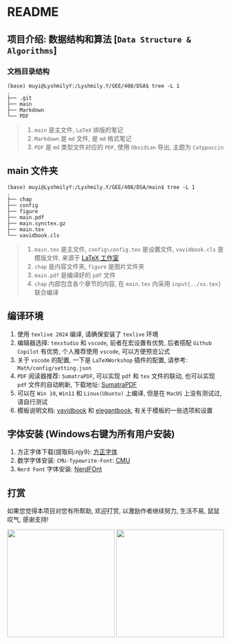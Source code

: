 # README
## 项目介绍: 数据结构和算法 [`Data Structure & Algorithms`]

### 文档目录结构

```shell
(base) muyi@LyshmilyY:/Lyshmily.Y/GEE/408/DSA$ tree -L 1
.
├── .git
├── main
├── Markdown
└── PDF
```

> 1. `main` 是主文件, `LaTeX` 排版的笔记
> 2. `Markdown` 是 `md` 文件, 是 `md` 格式笔记
> 3. `PDF` 是 `md` 类型文件对应的 `PDF`, 使用 `Obsidian` 导出, 主题为 `Catppuccin`

## main 文件夹

```shell
(base) muyi@LyshmilyY:/Lyshmily.Y/GEE/408/DSA/main$ tree -L 1
.
├── chap
├── config
├── figure
├── main.pdf
├── main.synctex.gz
├── main.tex
└── vavidbook.cls
```
> 1. `main.tex` 是主文件, `config\config.tex` 是设置文件, `vavidbook.cls` 是模版文件, 来源于 [LaTeX 工作室](https://www.latexstudio.net/index/details/index/mid/3485.html)
> 2. `chap` 是内容文件夹, `figure` 是图片文件夹
> 3. `main.pdf` 是编译好的 `pdf` 文件
> 4. `chap` 内部包含各个章节的内容, 在 `main.tex` 内采用 `input{../xx.tex}` 联合编译

## 编译环境
1. 使用 `texlive 2024` 编译, 请确保安装了 `texlive` 环境
2. 编辑器选择: `texstudio` 和 `vscode`, 前者在宏设置有优势, 后者搭配 `Github Copilot` 有优势, 个人推荐使用 `vscode`, 可以方便预览公式
3. 关于 `vscode` 的配置, 一下是 `LaTeXWorkshop` 插件的配置, 请参考: `Math/config/setting.json`
4. `PDF` 阅读器推荐: `SumatraPDF`, 可以实现 `pdf` 和 `tex` 文件的联动, 也可以实现 `pdf` 文件的自动刷新, 下载地址: [SumatraPDF](https://www.sumatrapdfreader.org/download-free-pdf-viewer.html)
5. 可以在 `Win 10`, `Win11` 和 `Linux(Ubuntu)` 上编译, 但是在 `MacOS` 上没有测试过, 请自行测试
6. 模板说明文档: [vavidbook](https://github.com/Azure1210/VividBooK) 和 [elegantbook](https://github.com/ElegantLaTeX/ElegantBook), 有关于模板的一些选项和设置

## 字体安装 (Windows右键为所有用户安装)
1. 方正字体下载(提取码:njy9): [方正字体](https://pan.baidu.com/share/init?surl=BgbQM7LoinY7m8yeP25Y7Q)
2. 数学字体安装: `CMU-Typewrite-Font`: [CMU](https://fontmeme.com/fonts/cmu-typewriter-font/)
3. `Nerd Font` 字体安装: [NerdFOnt](https://www.nerdfonts.com/font-downloads)

## 打赏
如果您觉得本项目对您有所帮助, 欢迎打赏, 以激励作者继续努力, 生活不易, 鼠鼠叹气, 感谢支持!
<center class="half">
<img src="https://yjl0928-image-1328687625.cos.ap-beijing.myqcloud.com/Image/README-%E6%94%AF%E4%BB%98%E5%AE%9D.jpg" width=250/>
<img src="https://yjl0928-image-1328687625.cos.ap-beijing.myqcloud.com/Image/README-%E5%BE%AE%E4%BF%A1.png" width=250/>
</center>

